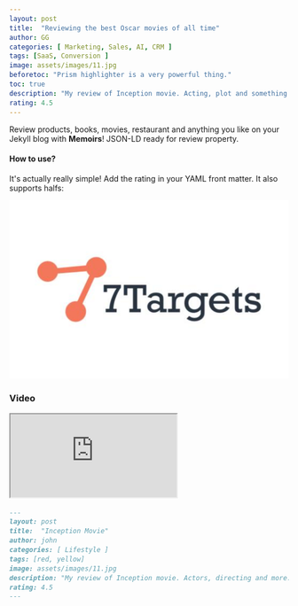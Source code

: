 ```yaml
---
layout: post
title:  "Reviewing the best Oscar movies of all time"
author: GG
categories: [ Marketing, Sales, AI, CRM ]
tags: [SaaS, Conversion ]
image: assets/images/11.jpg
beforetoc: "Prism highlighter is a very powerful thing."
toc: true
description: "My review of Inception movie. Acting, plot and something else in this short description."
rating: 4.5
---
```


Review products, books, movies, restaurant and anything you like on your Jekyll blog with **Memoirs**! JSON-LD ready for review property.

#### How to use?

It's actually really simple! Add the rating in your YAML front matter. It also supports halfs:

![Image](../assets/images/7targets.jpeg)

### Video
<div class="embed-responsive embed-responsive-16by9">
  <iframe class="embed-responsive-item" src="https://www.youtube.com/embed/ELaE7f0mi4A?rel=0" allowfullscreen></iframe>
</div>


```md
---
layout: post
title:  "Inception Movie"
author: john
categories: [ Lifestyle ]
tags: [red, yellow]
image: assets/images/11.jpg
description: "My review of Inception movie. Actors, directing and more."
rating: 4.5
---
```
